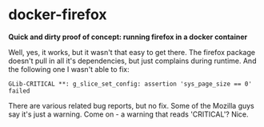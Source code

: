 # docker-firefox

**Quick and dirty proof of concept: running firefox in a docker container**

Well, yes, it works, but it wasn't that easy to get there. The firefox package doesn't pull in all it's dependencies, but just complains during runtime. And the following one I wasn't able to fix:

```
GLib-CRITICAL **: g_slice_set_config: assertion 'sys_page_size == 0' failed
```

There are various related bug reports, but no fix. Some of the Mozilla guys say it's just a warning. Come on - a warning that reads 'CRITICAL'? Nice.
